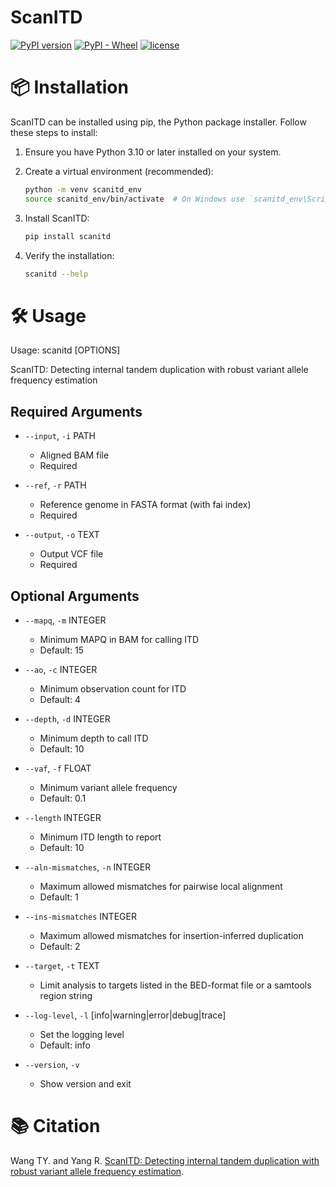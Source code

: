 # ScanITD

[![PyPI version](https://img.shields.io/pypi/v/scanitd.svg)](https://pypi.python.org/pypi/scanitd)
[![PyPI - Wheel](https://img.shields.io/pypi/wheel/scanitd)](https://pypi.org/project/scanitd/#files)
[![license](https://img.shields.io/pypi/l/scanitd.svg)](https://github.com/ylab-hi/ScanITD/blob/main/LICENSE)


# 📦 Installation

ScanITD can be installed using pip, the Python package installer.
Follow these steps to install:

1. Ensure you have Python 3.10 or later installed on your system.

2. Create a virtual environment (recommended):

   ```bash
   python -m venv scanitd_env
   source scanitd_env/bin/activate  # On Windows use `scanitd_env\Scripts\activate`
   ```

3. Install ScanITD:

   ```bash
   pip install scanitd
   ```

4. Verify the installation:

   ```bash
   scanitd --help
   ```

# 🛠️ Usage

 Usage: scanitd [OPTIONS]

 ScanITD: Detecting internal tandem duplication with robust variant allele frequency estimation
## Required Arguments
* `--input`, `-i` PATH
    - Aligned BAM file
    - Required

* `--ref`, `-r` PATH
    - Reference genome in FASTA format (with fai index)
    - Required

* `--output`, `-o` TEXT
    - Output VCF file
    - Required

## Optional Arguments
* `--mapq`, `-m` INTEGER
    - Minimum MAPQ in BAM for calling ITD
    - Default: 15

* `--ao`, `-c` INTEGER
    - Minimum observation count for ITD
    - Default: 4

* `--depth`, `-d` INTEGER
    - Minimum depth to call ITD
    - Default: 10

* `--vaf`, `-f` FLOAT
    - Minimum variant allele frequency
    - Default: 0.1

* `--length` INTEGER
    - Minimum ITD length to report
    - Default: 10

* `--aln-mismatches`, `-n` INTEGER
    - Maximum allowed mismatches for pairwise local alignment
    - Default: 1

* `--ins-mismatches` INTEGER
    - Maximum allowed mismatches for insertion-inferred duplication
    - Default: 2

* `--target`, `-t` TEXT
    - Limit analysis to targets listed in the BED-format file or a samtools region string

* `--log-level`, `-l` [info|warning|error|debug|trace]
    - Set the logging level
    - Default: info

* `--version`, `-v`
    - Show version and exit

# 📚 Citation

Wang TY. and Yang R. [ScanITD: Detecting internal tandem duplication with robust variant allele frequency estimation](https://doi.org/10.1093/gigascience/giaa089 "ScanITD: Detecting internal tandem duplication with robust variant allele frequency estimation").
